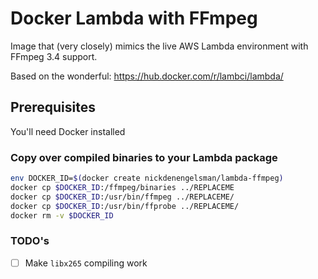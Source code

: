# Docker Lambda with FFmpeg

Image that (very closely) mimics the live AWS Lambda environment with FFmpeg 3.4 support.

Based on the wonderful: https://hub.docker.com/r/lambci/lambda/

## Prerequisites

You'll need Docker installed

### Copy over compiled binaries to your Lambda package

```bash
env DOCKER_ID=$(docker create nickdenengelsman/lambda-ffmpeg)
docker cp $DOCKER_ID:/ffmpeg/binaries ../REPLACEME
docker cp $DOCKER_ID:/usr/bin/ffmpeg ../REPLACEME/
docker cp $DOCKER_ID:/usr/bin/ffprobe ../REPLACEME/
docker rm -v $DOCKER_ID
```

### TODO's

- [ ] Make `libx265` compiling work
